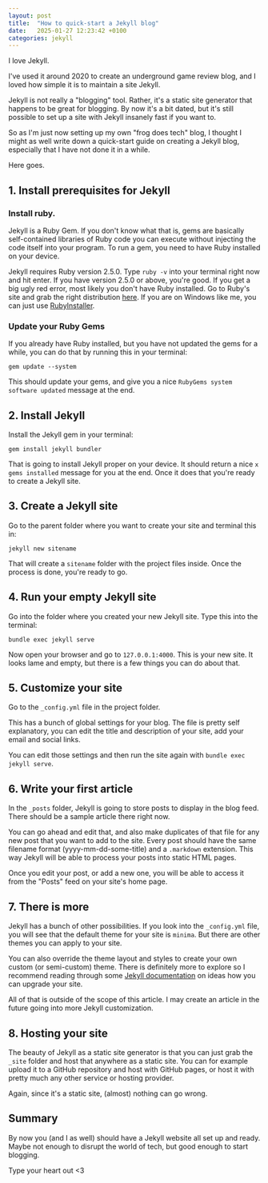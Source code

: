 ```yaml
---
layout: post
title:  "How to quick-start a Jekyll blog"
date:   2025-01-27 12:23:42 +0100
categories: jekyll
---
```


I love Jekyll.

I've used it around 2020 to create an underground game review blog, and I loved how simple it is to maintain a site Jekyll.

Jekyll is not really a "blogging" tool. Rather, it's a static site generator that happens to be great for blogging. By now it's a bit dated, but it's still possible to set up a site with Jekyll insanely fast if you want to.

So as I'm just now setting up my own "frog does tech" blog, I thought I might as well write down a quick-start guide on creating a Jekyll blog, especially that I have not done it in a while.

Here goes.

## 1. Install prerequisites for Jekyll

### Install ruby.
Jekyll is a Ruby Gem. If you don't know what that is, gems are basically self-contained libraries of Ruby code you can execute without injecting the code itself into your program. To run a gem, you need to have Ruby installed on your device.

Jekyll requires Ruby version 2.5.0. Type `ruby -v` into your terminal right now and hit enter. If you have version 2.5.0 or above, you're good. If you get a big ugly red error, most likely you don't have Ruby installed. Go to Ruby's site and grab the right distribution [here](https://www.ruby-lang.org/en/downloads/). If you are on Windows like me, you can just use [RubyInstaller](https://rubyinstaller.org/downloads/).

### Update your Ruby Gems

If you already have Ruby installed, but you have not updated the gems for a while, you can do that by running this in your terminal:

```
gem update --system
```
This should update your gems, and give you a nice `RubyGems system software updated` message at the end.

## 2. Install Jekyll

Install the Jekyll gem in your terminal:

```
gem install jekyll bundler
```

That is going to install Jekyll proper on your device. It should return a nice `x gems installed` message for you at the end. Once it does that you're ready to create a Jekyll site.

## 3. Create a Jekyll site

Go to the parent folder where you want to create your site and terminal this in:

```
jekyll new sitename
```

That will create a `sitename` folder with the project files inside. Once the process is done, you're ready to go.

## 4. Run your empty Jekyll site

Go into the folder where you created your new Jekyll site. Type this into the terminal:

```
bundle exec jekyll serve
```

Now open your browser and go to `127.0.0.1:4000`. This is your new site. It looks lame and empty, but there is a few things you can do about that.

## 5. Customize your site

Go to the `_config.yml` file in the project folder.

This has a bunch of global settings for your blog. The file is pretty self explanatory, you can edit the title and description of your site, add your email and social links.

You can edit those settings and then run the site again with `bundle exec jekyll serve`.

## 6. Write your first article

In the `_posts` folder, Jekyll is going to store posts to display in the blog feed. There should be a sample article there right now.

You can go ahead and edit that, and also make duplicates of that file for any new post that you want to add to the site. Every post should have the same filename format (yyyy-mm-dd-some-title) and a `.markdown` extension. This way Jekyll will be able to process your posts into static HTML pages.

Once you edit your post, or add a new one, you will be able to access it from the "Posts" feed on your site's home page.

## 7. There is more

Jekyll has a bunch of other possibilities. If you look into the `_config.yml` file, you will see that the default theme for your site is `minima`. But there are other themes you can apply to your site.

You can also override the theme layout and styles to create your own custom (or semi-custom) theme. There is definitely more to explore so I recommend reading through some [Jekyll documentation](https://jekyllrb.com/docs/) on ideas how you can upgrade your site.

All of that is outside of the scope of this article. I may create an article in the future going into more Jekyll customization.

## 8. Hosting your site

The beauty of Jekyll as a static site generator is that you can just grab the `_site` folder and host that anywhere as a static site. You can for example upload it to a GitHub repository and host with GitHub pages, or host it with pretty much any other service or hosting provider.

Again, since it's a static site, (almost) nothing can go wrong.

## Summary

By now you (and I as well) should have a Jekyll website all set up and ready. Maybe not enough to disrupt the world of tech, but good enough to start blogging.

Type your heart out <3